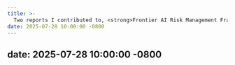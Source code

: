 ```yaml
---
title: >-
  Two reports I contributed to, <strong>Frontier AI Risk Management Framework</strong> <a href="https://concordia-ai.com/research/frontier-ai-risk-management-framework/" target="_blank">Read more <i class="fas fa-angle-double-right"></i></a> and <strong>Responsible Innovation in AI × Life Sciences</strong> <a href="https://concordia-ai.com/research/responsible-innovation-in-ai-x-life-sciences/" target="_blank">Read more <i class="fas fa-angle-double-right"></i></a>, were presented at WAIC 2025!
date: 2025-07-28 10:00:00 -0800
---
```


date: 2025-07-28 10:00:00 -0800
---
